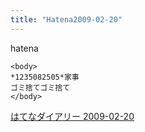 ```yaml
---
title: "Hatena2009-02-20"
---
```


hatena

```
<body>
*1235082505*家事
ゴミ捨てゴミ捨て
</body>
```


[はてなダイアリー 2009-02-20](https://nishiohirokazu.hatenadiary.org/archive/2009/02/20)
